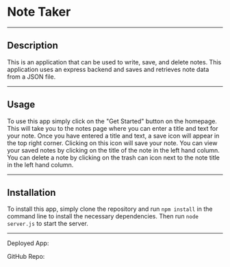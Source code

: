 # Note Taker
----
## Description
This is an application that can be used to write, save, and delete notes. This application uses an express backend and saves and retrieves note data from a JSON file.

----
## Usage
To use this app simply click on the "Get Started" button on the homepage. This will take you to the notes page where you can enter a title and text for your note. Once you have entered a title and text, a save icon will appear in the top right corner. Clicking on this icon will save your note. You can view your saved notes by clicking on the title of the note in the left hand column. You can delete a note by clicking on the trash can icon next to the note title in the left hand column.

----

## Installation
To install this app, simply clone the repository and run `npm install` in the command line to install the necessary dependencies. Then run `node server.js` to start the server.

----

Deployed App: 

GitHub Repo: 